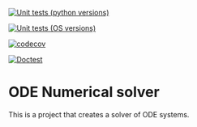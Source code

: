 [![Unit tests (python versions)](https://github.com/FarmHJ/numerical-solver/actions/workflows/unit-tests.yml/badge.svg)](https://github.com/FarmHJ/numerical-solver/actions/workflows/unit-tests.yml)

[![Unit tests (OS versions)](https://github.com/FarmHJ/numerical-solver/actions/workflows/os-tests.yml/badge.svg)](https://github.com/FarmHJ/numerical-solver/actions/workflows/os-tests.yml)

[![codecov](https://codecov.io/gh/FarmHJ/numerical-solver/branch/main/graph/badge.svg?token=75DRZ0I3OR)](https://codecov.io/gh/FarmHJ/numerical-solver)

[![Doctest](https://github.com/FarmHJ/numerical-solver/actions/workflows/doc-tests.yml/badge.svg)](https://github.com/FarmHJ/numerical-solver/actions/workflows/doc-tests.yml)

# ODE Numerical solver
This is a project that creates a solver of ODE systems.
